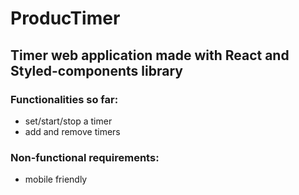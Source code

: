 <h1>ProducTimer</h1>
<h2>Timer web application made with React and Styled-components library</h2>

<h3>Functionalities so far:</h3>
<ul>
  <li>set/start/stop a timer</li>
  <li>add and remove timers</li>
</ul>

<h3>Non-functional requirements:</h3>
<ul>
  <li>mobile friendly</li>
</ul>